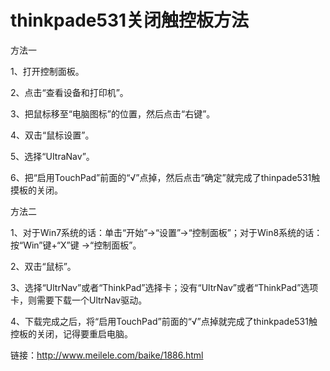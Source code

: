 # thinkpade531关闭触控板方法 #

方法一

1、打开控制面板。

2、点击“查看设备和打印机”。

3、把鼠标移至“电脑图标”的位置，然后点击“右键”。

4、双击“鼠标设置”。

5、选择“UItraNav”。

6、把“启用TouchPad”前面的“√”点掉，然后点击“确定”就完成了thinpade531触摸板的关闭。

方法二

1、对于Win7系统的话：单击“开始”→“设置”→“控制面板”；对于Win8系统的话：按“Win”键+“X”键 →“控制面板”。

2、双击“鼠标”。

3、选择“UltrNav”或者“ThinkPad”选择卡；没有“UltrNav”或者“ThinkPad”选项卡，则需要下载一个UltrNav驱动。

4、下载完成之后，将“启用TouchPad”前面的“√”点掉就完成了thinkpade531触控板的关闭，记得要重启电脑。

链接：http://www.meilele.com/baike/1886.html
